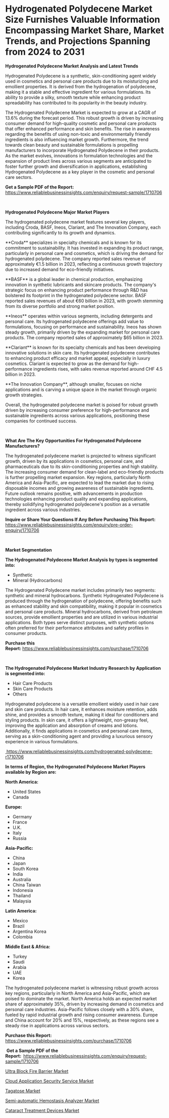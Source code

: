 <p><h1>Hydrogenated Polydecene Market Size Furnishes Valuable Information Encompassing Market Share, Market Trends, and Projections Spanning from 2024 to 2031</h1></p><p><strong>Hydrogenated Polydecene Market Analysis and Latest Trends</strong></p>
<p><p>Hydrogenated Polydecene is a synthetic, skin-conditioning agent widely used in cosmetics and personal care products due to its moisturizing and emollient properties. It is derived from the hydrogenation of polydecene, making it a stable and effective ingredient for various formulations. Its ability to provide a silky, smooth texture while enhancing product spreadability has contributed to its popularity in the beauty industry.</p><p>The Hydrogenated Polydecene Market is expected to grow at a CAGR of 13.6% during the forecast period. This robust growth is driven by increasing consumer demand for high-quality cosmetic and personal care products that offer enhanced performance and skin benefits. The rise in awareness regarding the benefits of using non-toxic and environmentally friendly ingredients is also influencing market growth. Furthermore, the trend towards clean beauty and sustainable formulations is propelling manufacturers to incorporate Hydrogenated Polydecene in their products. As the market evolves, innovations in formulation technologies and the expansion of product lines across various segments are anticipated to foster further growth and diversification in applications, establishing Hydrogenated Polydecene as a key player in the cosmetic and personal care sectors.</p></p>
<p><strong>Get a Sample PDF of the Report:&nbsp;</strong> <a href="https://www.reliablebusinessinsights.com/enquiry/request-sample/1710706?utm_campaign=1113&utm_medium=2&utm_source=Github&utm_content=ia&utm_term=09112024&utm_id=hydrogenated-polydecene">https://www.reliablebusinessinsights.com/enquiry/request-sample/1710706</a></p>
<p>&nbsp;</p>
<p><strong>Hydrogenated Polydecene Major Market Players</strong></p>
<p><p>The hydrogenated polydecene market features several key players, including Croda, BASF, Ineos, Clariant, and The Innovation Company, each contributing significantly to its growth and dynamics.</p><p>**Croda** specializes in specialty chemicals and is known for its commitment to sustainability. It has invested in expanding its product range, particularly in personal care and cosmetics, which is driving the demand for hydrogenated polydecene. The company reported sales revenue of approximately €1.5 billion in 2023, reflecting a continuous growth trajectory due to increased demand for eco-friendly initiatives.</p><p>**BASF** is a global leader in chemical production, emphasizing innovation in synthetic lubricants and skincare products. The company's strategic focus on enhancing product performance through R&D has bolstered its footprint in the hydrogenated polydecene sector. BASF reported sales revenues of about €60 billion in 2023, with growth stemming from its diverse portfolio and strong market position.</p><p>**Ineos** operates within various segments, including detergents and personal care. Its hydrogenated polydecene offerings add value to formulations, focusing on performance and sustainability. Ineos has shown steady growth, primarily driven by the expanding market for personal care products. The company reported sales of approximately $65 billion in 2023.</p><p>**Clariant** is known for its specialty chemicals and has been developing innovative solutions in skin care. Its hydrogenated polydecene contributes to enhancing product efficacy and market appeal, especially in luxury cosmetics. Clariant is expected to grow as the demand for high-performance ingredients rises, with sales revenue reported around CHF 4.5 billion in 2023.</p><p>**The Innovation Company**, although smaller, focuses on niche applications and is carving a unique space in the market through organic growth strategies.</p><p>Overall, the hydrogenated polydecene market is poised for robust growth driven by increasing consumer preference for high-performance and sustainable ingredients across various applications, positioning these companies for continued success.</p></p>
<p>&nbsp;</p>
<p><strong>What Are The Key Opportunities For Hydrogenated Polydecene Manufacturers?</strong></p>
<p><p>The hydrogenated polydecene market is projected to witness significant growth, driven by its applications in cosmetics, personal care, and pharmaceuticals due to its skin-conditioning properties and high stability. The increasing consumer demand for clean-label and eco-friendly products is further propelling market expansion. Key regions, particularly North America and Asia-Pacific, are expected to lead the market due to rising disposable incomes and growing awareness of sustainable ingredients. Future outlook remains positive, with advancements in production technologies enhancing product quality and expanding applications, thereby solidifying hydrogenated polydecene's position as a versatile ingredient across various industries.</p></p>
<p><strong>Inquire or Share Your Questions If Any Before Purchasing This Report:</strong> <a href="https://www.reliablebusinessinsights.com/enquiry/pre-order-enquiry/1710706?utm_campaign=1113&utm_medium=2&utm_source=Github&utm_content=ia&utm_term=09112024&utm_id=hydrogenated-polydecene">https://www.reliablebusinessinsights.com/enquiry/pre-order-enquiry/1710706</a></p>
<p>&nbsp;</p>
<p><strong>Market Segmentation</strong></p>
<p><strong>The Hydrogenated Polydecene Market Analysis by types is segmented into:</strong></p>
<p><ul><li>Synthetic</li><li>Mineral (Hydrocarbons)</li></ul></p>
<p><p>The Hydrogenated Polydecene market includes primarily two segments: synthetic and mineral hydrocarbons. Synthetic Hydrogenated Polydecene is produced through the hydrogenation of polydecene, offering benefits such as enhanced stability and skin compatibility, making it popular in cosmetics and personal care products. Mineral hydrocarbons, derived from petroleum sources, provide emollient properties and are utilized in various industrial applications. Both types serve distinct purposes, with synthetic options often preferred for their performance attributes and safety profiles in consumer products.</p></p>
<p><strong>Purchase this Report:&nbsp;</strong><a href="https://www.reliablebusinessinsights.com/purchase/1710706?utm_campaign=1113&utm_medium=2&utm_source=Github&utm_content=ia&utm_term=09112024&utm_id=hydrogenated-polydecene">https://www.reliablebusinessinsights.com/purchase/1710706</a></p>
<p>&nbsp;</p>
<p><strong>The Hydrogenated Polydecene Market Industry Research by Application is segmented into:</strong></p>
<p><ul><li>Hair Care Products</li><li>Skin Care Products</li><li>Others</li></ul></p>
<p><p>Hydrogenated polydecene is a versatile emollient widely used in hair care and skin care products. In hair care, it enhances moisture retention, adds shine, and provides a smooth texture, making it ideal for conditioners and styling products. In skin care, it offers a lightweight, non-greasy feel, improving the application and absorption of creams and lotions. Additionally, it finds applications in cosmetics and personal care items, serving as a skin-conditioning agent and providing a luxurious sensory experience in various formulations.</p></p>
<p><a href="https://www.reliablebusinessinsights.com/hydrogenated-polydecene-r1710706?utm_campaign=1113&utm_medium=2&utm_source=Github&utm_content=ia&utm_term=09112024&utm_id=hydrogenated-polydecene">&nbsp;https://www.reliablebusinessinsights.com/hydrogenated-polydecene-r1710706</a></p>
<p><strong>In terms of Region, the Hydrogenated Polydecene Market Players available by Region are:</strong></p>
<p>
    <p> <strong> North America: </strong>
        <ul>
            <li>United States</li>
            <li>Canada</li>
        </ul>
        </p> 
    <p> <strong> Europe: </strong>
        <ul>
            <li>Germany</li>
            <li>France</li>
            <li>U.K.</li>
            <li>Italy</li>
            <li>Russia</li>
        </ul>
        </p> 
    <p> <strong> Asia-Pacific: </strong>
        <ul>
            <li>China</li>
            <li>Japan</li>
            <li>South Korea</li>
            <li>India</li>
            <li>Australia</li>
            <li>China Taiwan</li>
            <li>Indonesia</li>
            <li>Thailand</li>
            <li>Malaysia</li>
        </ul>
        </p> 
    <p> <strong> Latin America: </strong>
        <ul>
            <li>Mexico</li>
            <li>Brazil</li>
            <li>Argentina Korea</li>
            <li>Colombia</li>
        </ul>
        </p> 
    <p> <strong> Middle East & Africa: </strong>
        <ul>
            <li>Turkey</li>
            <li>Saudi</li>
            <li>Arabia</li>
            <li>UAE</li>
            <li>Korea</li>
        </ul>
    </p>
    </p>
<p><p>The hydrogenated polydecene market is witnessing robust growth across key regions, particularly in North America and Asia-Pacific, which are poised to dominate the market. North America holds an expected market share of approximately 35%, driven by increasing demand in cosmetics and personal care industries. Asia-Pacific follows closely with a 30% share, fueled by rapid industrial growth and rising consumer awareness. Europe and China account for 20% and 15%, respectively, as these regions see a steady rise in applications across various sectors.</p></p>
<p><strong>Purchase this Report: </strong><a href="https://www.reliablebusinessinsights.com/purchase/1710706?utm_campaign=1113&utm_medium=2&utm_source=Github&utm_content=ia&utm_term=09112024&utm_id=hydrogenated-polydecene">https://www.reliablebusinessinsights.com/purchase/1710706</a></p>
<p>&nbsp;<strong>Get a Sample PDF of the Report:&nbsp;&nbsp;</strong><a href="https://www.reliablebusinessinsights.com/enquiry/request-sample/1710706?utm_campaign=1113&utm_medium=2&utm_source=Github&utm_content=ia&utm_term=09112024&utm_id=hydrogenated-polydecene">https://www.reliablebusinessinsights.com/enquiry/request-sample/1710706</a></p>
<p><strong></strong></p>
<p><p><a href="https://github.com/lavenaz9fufin/Market-Research-Report-List-1/blob/main/ultra-block-fire-barrier-market.md?utm_campaign=1113&utm_medium=2&utm_source=Github&utm_content=ia&utm_term=09112024&utm_id=hydrogenated-polydecene">Ultra Block Fire Barrier Market</a></p><p><a href="https://www.linkedin.com/pulse/global-cloud-application-security-service-market-opportunities-63tbe?utm_campaign=1113&utm_medium=2&utm_source=Github&utm_content=ia&utm_term=09112024&utm_id=hydrogenated-polydecene">Cloud Application Security Service Market</a></p><p><a href="https://github.com/tewellnudorennk/Market-Research-Report-List-1/blob/main/tagatose-market.md?utm_campaign=1113&utm_medium=2&utm_source=Github&utm_content=ia&utm_term=09112024&utm_id=hydrogenated-polydecene">Tagatose Market</a></p><p><a href="https://www.linkedin.com/pulse/semi-automatic-hemostasis-analyzer-market-global-regional-njxme?utm_campaign=1113&utm_medium=2&utm_source=Github&utm_content=ia&utm_term=09112024&utm_id=hydrogenated-polydecene">Semi-automatic Hemostasis Analyzer Market</a></p><p><a href="https://issuu.com/reportprime-2/docs/cataract-treatment-devices-market-s_fc82e78f8c17fb?utm_campaign=1113&utm_medium=2&utm_source=Github&utm_content=ia&utm_term=09112024&utm_id=hydrogenated-polydecene">Cataract Treatment Devices Market</a></p></p>